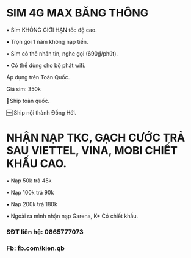 # SIM 4G MAX BĂNG THÔNG
•	Sim KHÔNG GIỚI HẠN tốc độ cao.

•	Trọn gói 1 năm không nạp tiền.

•	Sim có thể nhắn tin, nghe gọi (690₫/phút).

•	Có thể dùng cho bộ phát wifi.

Áp dụng trên Toàn Quốc.

Giá sim: 350k

🚀Ship toàn quốc.

🆓 Ship nội thành Đồng Hới.

# NHẬN NẠP TKC, GẠCH CƯỚC TRẢ SAU VIETTEL, VINA, MOBI CHIẾT KHẤU CAO. 

•	Nạp 50k trả 45k

•	Nạp 100k trả 90k

•	Nạp 200k trả 180k

•	Ngoài ra mình nhận nạp Garena, K+ Có chiết khấu.

### SĐT liên hệ: 0865777073

### Fb: fb.com/kien.qb
